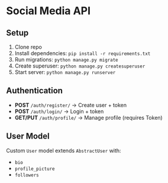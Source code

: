 # Social Media API

## Setup
1. Clone repo
2. Install dependencies: `pip install -r requirements.txt`
3. Run migrations: `python manage.py migrate`
4. Create superuser: `python manage.py createsuperuser`
5. Start server: `python manage.py runserver`

## Authentication
- **POST** `/auth/register/` → Create user + token
- **POST** `/auth/login/` → Login + token
- **GET/PUT** `/auth/profile/` → Manage profile (requires Token)

## User Model
Custom `User` model extends `AbstractUser` with:
- `bio`
- `profile_picture`
- `followers`
